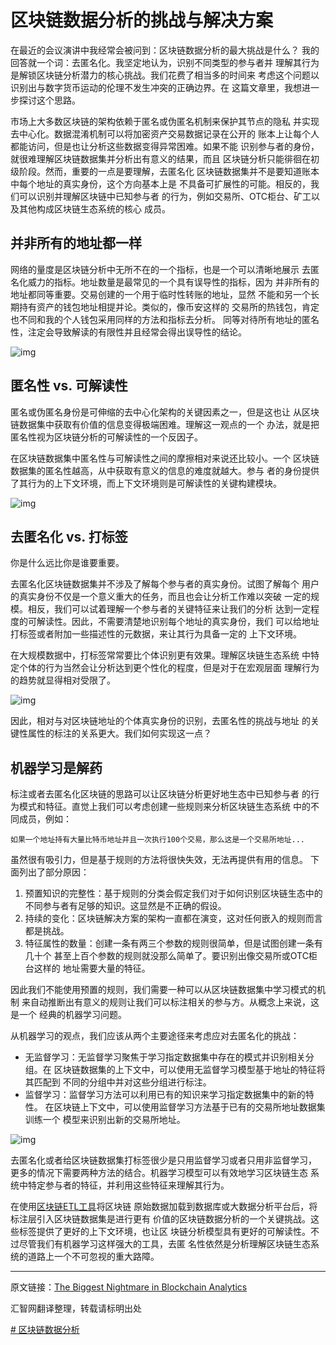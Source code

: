 # 区块链数据分析的挑战与解决方案

在最近的会议演讲中我经常会被问到：区块链数据分析的最大挑战是什么？ 我的回答就一个词：去匿名化。我坚定地认为，识别不同类型的参与者并 理解其行为是解锁区块链分析潜力的核心挑战。我们花费了相当多的时间来 考虑这个问题以识别出与数字货币运动的伦理不发生冲突的正确边界。在 这篇文章里，我想进一步探讨这个思路。



市场上大多数区块链的架构依赖于匿名或伪匿名机制来保护其节点的隐私 并实现去中心化。数据混淆机制可以将加密资产交易数据记录在公开的 账本上让每个人都能访问，但是也让分析这些数据变得异常困难。如果不能 识别参与者的身份，就很难理解区块链数据集并分析出有意义的结果，而且 区块链分析只能徘徊在初级阶段。然而，重要的一点是要理解，去匿名化 区块链数据集并不是要知道账本中每个地址的真实身份，这个方向基本上是 不具备可扩展性的可能。相反的，我们可以识别并理解区块链中已知参与者 的行为，例如交易所、OTC柜台、矿工以及其他构成区块链生态系统的核心 成员。

## 并非所有的地址都一样

网络的量度是区块链分析中无所不在的一个指标，也是一个可以清晰地展示 去匿名化威力的指标。地址数量是最常见的一个具有误导性的指标，因为 并非所有的地址都同等重要。交易创建的一个用于临时性转账的地址，显然 不能和另一个长期持有资产的钱包地址相提并论。类似的，像币安这样的 交易所的热钱包，肯定也不同和我的个人钱包采用同样的方法和指标去分析。 同等对待所有地址的匿名性，注定会导致解读的有限性并且经常会得出误导性的结论。

![img](http://blog.hubwiz.com/2019/11/29/blockchain-analytics-nightmare/address-not-equal.png)

## 匿名性 vs. 可解读性

匿名或伪匿名身份是可伸缩的去中心化架构的关键因素之一，但是这也让 从区块链数据集中获取有价值的信息变得极端困难。理解这一观点的一个 办法，就是把匿名性视为区块链分析的可解读性的一个反因子。

在区块链数据集中匿名性与可解读性之间的摩擦相对来说还比较小。一个 区块链数据集的匿名性越高，从中获取有意义的信息的难度就越大。参与 者的身份提供了其行为的上下文环境，而上下文环境则是可解读性的关键构建模块。

![img](http://blog.hubwiz.com/2019/11/29/blockchain-analytics-nightmare/anonymity-vs-interpretability.png)

## 去匿名化 vs. 打标签

你是什么远比你是谁要重要。

去匿名化区块链数据集并不涉及了解每个参与者的真实身份。试图了解每个 用户的真实身份不仅是一个意义重大的任务，而且也会让分析工作难以突破 一定的规模。相反，我们可以试着理解一个参与者的关键特征来让我们的分析 达到一定程度的可解读性。因此，不需要清楚地识别每个地址的真实身份，我们 可以给地址打标签或者附加一些描述性的元数据，来让其行为具备一定的 上下文环境。

在大规模数据中，打标签常常要比个体识别更有效果。理解区块链生态系统 中特定个体的行为当然会让分析达到更个性化的程度，但是对于在宏观层面 理解行为的趋势就显得相对受限了。

![img](http://blog.hubwiz.com/2019/11/29/blockchain-analytics-nightmare/labeling.png)

因此，相对与对区块链地址的个体真实身份的识别，去匿名性的挑战与地址 的关键性属性的标注的关系更大。我们如何实现这一点？

## 机器学习是解药

标注或者去匿名化区块链的思路可以让区块链分析更好地生态中已知参与者 的行为模式和特征。直觉上我们可以考虑创建一些规则来分析区块链生态系统 中的不同成员，例如：

```
如果一个地址持有大量比特币地址并且一次执行100个交易，那么这是一个交易所地址...
```

虽然很有吸引力，但是基于规则的方法将很快失效，无法再提供有用的信息。 下面列出了部分原因：

1. 预置知识的完整性：基于规则的分类会假定我们对于如何识别区块链生态中的 不同参与者有足够的知识。这显然是不正确的假设。
2. 持续的变化：区块链解决方案的架构一直都在演变，这对任何嵌入的规则而言都是挑战。
3. 特征属性的数量：创建一条有两三个参数的规则很简单，但是试图创建一条有几十个 甚至上百个参数的规则就没那么简单了。要识别出像交易所或OTC柜台这样的 地址需要大量的特征。

因此我们不能使用预置的规则，我们需要一种可以从区块链数据集中学习模式的机制 来自动推断出有意义的规则让我们可以标注相关的参与方。从概念上来说，这是一个 经典的机器学习问题。

从机器学习的观点，我们应该从两个主要途径来考虑应对去匿名化的挑战：

- 无监督学习：无监督学习聚焦于学习指定数据集中存在的模式并识别相关分组。在 区块链数据集的上下文中，可以使用无监督学习模型基于地址的特征将其匹配到 不同的分组中并对这些分组进行标注。
- 监督学习：监督学习方法可以利用已有的知识来学习指定数据集中的新的特性。 在区块链上下文中，可以使用监督学习方法基于已有的交易所地址数据集训练一个 模型来识别出新的交易所地址。

![img](http://blog.hubwiz.com/2019/11/29/blockchain-analytics-nightmare/supervised-vs-unsupervised.jpeg)

去匿名化或者给区块链数据集打标签很少是只用监督学习或者只用非监督学习， 更多的情况下需要两种方法的结合。机器学习模型可以有效地学习区块链生态 系统中特定参与者的特征，并利用这些特征来理解其行为。

在使用[区块链ETL工具](http://sc.hubwiz.com/codebag/blocketl-java/)将区块链 原始数据加载到数据库或大数据分析平台后，将标注层引入区块链数据集是进行更有 价值的区块链数据分析的一个关键挑战。这些标签提供了更好的上下文环境，也让区 块链分析模型具有更好的可解读性。不过尽管我们有机器学习这样强大的工具，去匿 名性依然是分析理解区块链生态系统的道路上一个不可忽视的重大路障。

------

原文链接：[The Biggest Nightmare in Blockchain Analytics](https://medium.com/intotheblock/the-biggest-nightmare-in-blockchain-analytics-8230b3345fd3)

汇智网翻译整理，转载请标明出处

[# 区块链数据分析](http://blog.hubwiz.com/tags/区块链数据分析/)